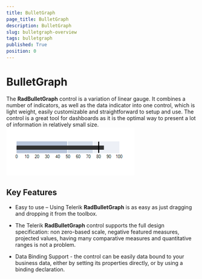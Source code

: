 ```yaml
---
title: BulletGraph
page_title: BulletGraph
description: BulletGraph
slug: bulletgraph-overview
tags: bulletgraph
published: True
position: 0
---
```


# BulletGraph



The __RadBulletGraph__ control is a variation of linear gauge. It combines a number of indicators, as well as the data 
      indicator into one control, which is light weight, easily customizable and straightforward to setup and use. The control is a 
      great tool for dashboards as it is the optimal way to present a lot of information in relatively small size.![bulletgraph-overview 001](images/bulletgraph-overview001.png)

## Key Features

* Easy to use – Using Telerik __RadBulletGraph__ is as easy as just dragging and dropping it from the toolbox.
            

* The Telerik __RadBulletGraph__ control supports the full design specification: non zero-based scale, negative featured measures, projected values,
              having many comparative measures and quantitative ranges is not a problem.
            

* Data Binding Support - the control can be easily data bound to your business data, either by setting its properties directly, or by using a binding declaration.
            
